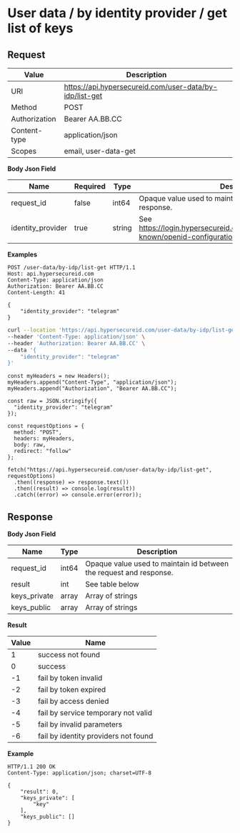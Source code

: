 # User data / by identity provider / get list of keys

## Request

Value              | Description 
-------------------|---------------
URI                | https://api.hypersecureid.com/user-data/by-idp/list-get
Method             | POST 
Authorization      | Bearer AA.BB.CC
Content-type       | application/json
Scopes             | email, user-data-get

**Body Json Field**

Name               | Required | Type           | Description
-------------------|----------|----------------|---------------------
request_id         | false    | int64          | Opaque value used to maintain id between the request and response.
identity_provider  | true     | string         | See https://login.hypersecureid.com/auth/realms/HyperID/.well-known/openid-configuration, key identity_providers

**Examples**

```HTTP
POST /user-data/by-idp/list-get HTTP/1.1
Host: api.hypersecureid.com
Content-Type: application/json
Authorization: Bearer AA.BB.CC
Content-Length: 41

{
    "identity_provider": "telegram"
}
```
```bash
curl --location 'https://api.hypersecureid.com/user-data/by-idp/list-get' \
--header 'Content-Type: application/json' \
--header 'Authorization: Bearer AA.BB.CC' \
--data '{
    "identity_provider": "telegram"
}'
```
```JS
const myHeaders = new Headers();
myHeaders.append("Content-Type", "application/json");
myHeaders.append("Authorization", "Bearer AA.BB.CC");

const raw = JSON.stringify({
  "identity_provider": "telegram"
});

const requestOptions = {
  method: "POST",
  headers: myHeaders,
  body: raw,
  redirect: "follow"
};

fetch("https://api.hypersecureid.com/user-data/by-idp/list-get", requestOptions)
  .then((response) => response.text())
  .then((result) => console.log(result))
  .catch((error) => console.error(error));
```

## Response

**Body Json Field**

Name                    | Type          | Description
------------------------|---------------|---------------------
request_id              | int64         | Opaque value used to maintain id between the request and response.
result                  | int           | See table below
keys_private            | array         | Array of strings
keys_public             | array         | Array of strings

**Result**

| Value  | Name 
| ------ | ----------------------------------- 
| 1      | success not found                   
| 0      | success                             
| -1     | fail by token invalid               
| -2     | fail by token expired               
| -3     | fail by access denied               
| -4     | fail by service temporary not valid 
| -5     | fail by invalid parameters          
| -6     | fail by identity providers not found

**Example**

```HTTP
HTTP/1.1 200 OK
Content-Type: application/json; charset=UTF-8

{
    "result": 0,
    "keys_private": [
        "key"
    ],
    "keys_public": []
}
```